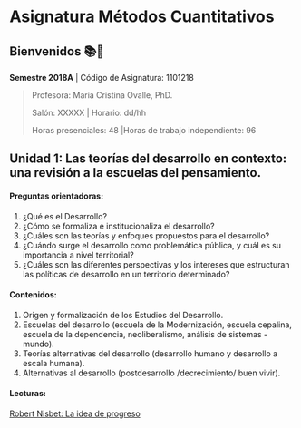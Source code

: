 # Asignatura Métodos Cuantitativos

## **Bienvenidos** :books::blue_heart:

**Semestre 2018A**	| Código de Asignatura: 1101218

> Profesora: Maria Cristina Ovalle, PhD.
>
> Salón: XXXXX				| Horario: dd/hh
>
> Horas presenciales: 48	|Horas de trabajo independiente: 96			

## Unidad 1: Las teorías del desarrollo en contexto: una revisión a la escuelas del pensamiento. 

#### Preguntas orientadoras:

1. ¿Qué es el Desarrollo? 
2. ¿Cómo se formaliza e institucionaliza el desarrollo? 
3. ¿Cuáles son las teorías y enfoques propuestos para el desarrollo? 
4. ¿Cuándo surge el desarrollo como problemática pública, y cuál es su importancia a nivel territorial?
5. ¿Cuáles son las diferentes perspectivas y los intereses que estructuran las políticas de desarrollo en un territorio determinado?

#### Contenidos:

1.  Origen y formalización de los Estudios del Desarrollo. 
2. Escuelas del desarrollo (escuela de la Modernización, escuela cepalina, escuela de la dependencia, neoliberalismo, análisis de sistemas - mundo).
3.  Teorías alternativas del desarrollo (desarrollo humano y desarrollo a escala humana).
4. Alternativas al desarrollo (postdesarrollo /decrecimiento/ buen vivir).

#### Lecturas: 

[Robert Nisbet: La idea de progreso]()



















